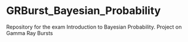 # GRBurst_Bayesian_Probability
Repository for the exam Introduction to Bayesian Probability. Project on Gamma Ray Bursts

